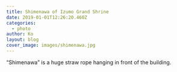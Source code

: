 ```yaml
---
title: Shimenawa of Izumo Grand Shrine
date: 2019-01-01T12:26:20.460Z
categories:
  - photo
author: Ko
layout: blog
cover_image: images/shimenawa.jpg
---
```

“Shimenawa” is a huge straw rope hanging in front of the building.

